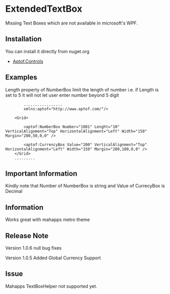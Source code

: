 # ExtendedTextBox
Missing Text Boxes which are not available in microsoft's WPF.

## Installation
You can install it directly from nuget.org
* [Aptof.Controls](https://www.nuget.org/packages/Aptof.Controls/)

## Examples
Length property of NumberBox limit the length of number i.e. if Length is set to 5 it will not let user enter number beyond 5 digit
```xaml
        .................
        xmlns:aptof="http://www.aptof.com/"/>
        
    <Grid>
        
        <aptof:NumberBox Number="1001" Lenght="10" VerticalAlignment="Top" HorizontalAlignment="Left" Width="150" Margin="200,50,0,0" />
        
        <aptof:CurrencyBox Value="200" VerticalAlignment="Top" HorizontalAlignment="Left" Width="150" Margin="200,100,0,0" />
    </Grid>
    .........
```
## Important Information
Kindly note that Number of NumberBox is string and Value of CurrecyBox is Decimal

## Information
Works great with mahapps metro theme

## Release Note
Version 1.0.6
null bug fixes

Version 1.0.5
Added Global Currency Support

## Issue
Mahapps TextBoxHelper not supported yet.
